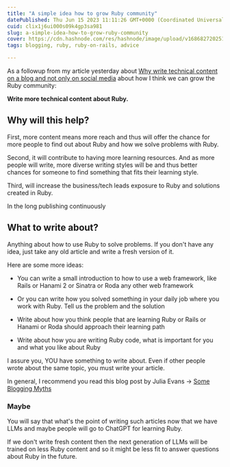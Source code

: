 ```yaml
---
title: "A simple idea how to grow Ruby community"
datePublished: Thu Jun 15 2023 11:11:26 GMT+0000 (Coordinated Universal Time)
cuid: clix1j6ui000s09k4gp3sa981
slug: a-simple-idea-how-to-grow-ruby-community
cover: https://cdn.hashnode.com/res/hashnode/image/upload/v1686827202511/d4b25070-61ba-4f15-8dcc-b02a87a967a1.jpeg
tags: blogging, ruby, ruby-on-rails, advice

---
```


As a followup from my article yesterday about [Why write technical content on a blog and not only on social media](https://allaboutcoding.ghinda.com/why-write-technical-content-on-a-blog-and-not-only-on-social-media) about how I think we can grow the Ruby community:

**Write more technical content about Ruby.**

## Why will this help?

First, more content means more reach and thus will offer the chance for more people to find out about Ruby and how we solve problems with Ruby.

Second, it will contribute to having more learning resources. And as more people will write, more diverse writing styles will be and thus better chances for someone to find something that fits their learning style.

Third, will increase the business/tech leads exposure to Ruby and solutions created in Ruby.

In the long publishing continuously

## What to write about?

Anything about how to use Ruby to solve problems. If you don't have any idea, just take any old article and write a fresh version of it.

Here are some more ideas:

* You can write a small introduction to how to use a web framework, like Rails or Hanami 2 or Sinatra or Roda any other web framework
    
* Or you can write how you solved something in your daily job where you work with Ruby. Tell us the problem and the solution
    
* Write about how you think people that are learning Ruby or Rails or Hanami or Roda should approach their learning path
    
* Write about how you are writing Ruby code, what is important for you and what you like about Ruby
    

I assure you, YOU have something to write about. Even if other people wrote about the same topic, you must write your article.

In general, I recommend you read this blog post by Julia Evans -&gt; [Some Blogging Myths](https://jvns.ca/blog/2023/06/05/some-blogging-myths)

### Maybe

You will say that what's the point of writing such articles now that we have LLMs and maybe people will go to ChatGPT for learning Ruby.

If we don't write fresh content then the next generation of LLMs will be trained on less Ruby content and so it might be less fit to answer questions about Ruby in the future.